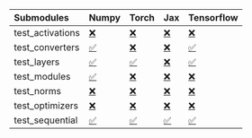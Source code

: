 | Submodules       | Numpy                                                                                                                           | Torch                                                                                                                           | Jax                                                                                                                             | Tensorflow                                                                                                                      |
|:-----------------|:--------------------------------------------------------------------------------------------------------------------------------|:--------------------------------------------------------------------------------------------------------------------------------|:--------------------------------------------------------------------------------------------------------------------------------|:--------------------------------------------------------------------------------------------------------------------------------|
| test_activations | <a href="https://github.com/unifyai/ivy/runs/8047600141?check_suite_focus=true" rel="noopener noreferrer" target="_blank">❌</a> | <a href="https://github.com/unifyai/ivy/runs/8047600422?check_suite_focus=true" rel="noopener noreferrer" target="_blank">❌</a> | <a href="https://github.com/unifyai/ivy/runs/8047600634?check_suite_focus=true" rel="noopener noreferrer" target="_blank">❌</a> | <a href="https://github.com/unifyai/ivy/runs/8047600912?check_suite_focus=true" rel="noopener noreferrer" target="_blank">❌</a> |
| test_converters  | <a href="https://github.com/unifyai/ivy/runs/8047600186?check_suite_focus=true" rel="noopener noreferrer" target="_blank">✅</a> | <a href="https://github.com/unifyai/ivy/runs/8047600456?check_suite_focus=true" rel="noopener noreferrer" target="_blank">❌</a> | <a href="https://github.com/unifyai/ivy/runs/8047600645?check_suite_focus=true" rel="noopener noreferrer" target="_blank">❌</a> | <a href="https://github.com/unifyai/ivy/runs/8047600962?check_suite_focus=true" rel="noopener noreferrer" target="_blank">✅</a> |
| test_layers      | <a href="https://github.com/unifyai/ivy/runs/8047600230?check_suite_focus=true" rel="noopener noreferrer" target="_blank">✅</a> | <a href="https://github.com/unifyai/ivy/runs/8047600485?check_suite_focus=true" rel="noopener noreferrer" target="_blank">✅</a> | <a href="https://github.com/unifyai/ivy/runs/8047600668?check_suite_focus=true" rel="noopener noreferrer" target="_blank">❌</a> | <a href="https://github.com/unifyai/ivy/runs/8047601014?check_suite_focus=true" rel="noopener noreferrer" target="_blank">✅</a> |
| test_modules     | <a href="https://github.com/unifyai/ivy/runs/8047600275?check_suite_focus=true" rel="noopener noreferrer" target="_blank">✅</a> | <a href="https://github.com/unifyai/ivy/runs/8047600527?check_suite_focus=true" rel="noopener noreferrer" target="_blank">❌</a> | <a href="https://github.com/unifyai/ivy/runs/8047600718?check_suite_focus=true" rel="noopener noreferrer" target="_blank">❌</a> | <a href="https://github.com/unifyai/ivy/runs/8047601068?check_suite_focus=true" rel="noopener noreferrer" target="_blank">❌</a> |
| test_norms       | <a href="https://github.com/unifyai/ivy/runs/8047600311?check_suite_focus=true" rel="noopener noreferrer" target="_blank">❌</a> | <a href="https://github.com/unifyai/ivy/runs/8047600565?check_suite_focus=true" rel="noopener noreferrer" target="_blank">❌</a> | <a href="https://github.com/unifyai/ivy/runs/8047600761?check_suite_focus=true" rel="noopener noreferrer" target="_blank">❌</a> | <a href="https://github.com/unifyai/ivy/runs/8047601116?check_suite_focus=true" rel="noopener noreferrer" target="_blank">❌</a> |
| test_optimizers  | <a href="https://github.com/unifyai/ivy/runs/8047600354?check_suite_focus=true" rel="noopener noreferrer" target="_blank">❌</a> | <a href="https://github.com/unifyai/ivy/runs/8047600590?check_suite_focus=true" rel="noopener noreferrer" target="_blank">❌</a> | <a href="https://github.com/unifyai/ivy/runs/8047600798?check_suite_focus=true" rel="noopener noreferrer" target="_blank">❌</a> | <a href="https://github.com/unifyai/ivy/runs/8047601178?check_suite_focus=true" rel="noopener noreferrer" target="_blank">❌</a> |
| test_sequential  | <a href="https://github.com/unifyai/ivy/runs/8047600387?check_suite_focus=true" rel="noopener noreferrer" target="_blank">✅</a> | <a href="https://github.com/unifyai/ivy/runs/8047600621?check_suite_focus=true" rel="noopener noreferrer" target="_blank">✅</a> | <a href="https://github.com/unifyai/ivy/runs/8047600870?check_suite_focus=true" rel="noopener noreferrer" target="_blank">✅</a> | <a href="https://github.com/unifyai/ivy/runs/8047601240?check_suite_focus=true" rel="noopener noreferrer" target="_blank">✅</a> |